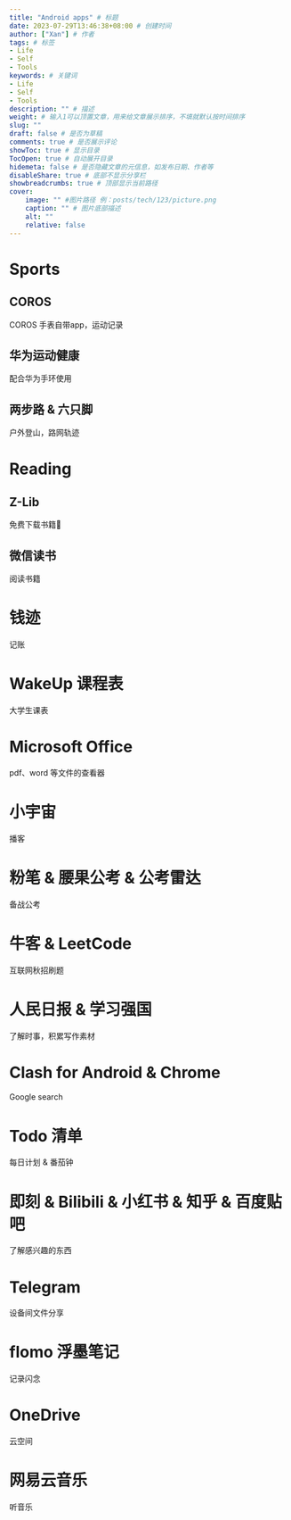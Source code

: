 ```yaml
---
title: "Android apps" # 标题
date: 2023-07-29T13:46:38+08:00 # 创建时间
author: ["Xan"] # 作者
tags: # 标签
- Life 
- Self 
- Tools 
keywords: # 关键词
- Life 
- Self 
- Tools  
description: "" # 描述
weight: # 输入1可以顶置文章，用来给文章展示排序，不填就默认按时间排序
slug: ""
draft: false # 是否为草稿
comments: true # 是否展示评论
showToc: true # 显示目录
TocOpen: true # 自动展开目录
hidemeta: false # 是否隐藏文章的元信息，如发布日期、作者等
disableShare: true # 底部不显示分享栏
showbreadcrumbs: true # 顶部显示当前路径
cover:
    image: "" #图片路径 例：posts/tech/123/picture.png
    caption: "" # 图片底部描述
    alt: ""
    relative: false
---
```


# Sports
## COROS
COROS 手表自带app，运动记录

## 华为运动健康
配合华为手环使用

## 两步路 & 六只脚
户外登山，路网轨迹

# Reading
## Z-Lib
免费下载书籍📕

## 微信读书
阅读书籍

# 钱迹
记账

# WakeUp 课程表
大学生课表

# Microsoft Office
pdf、word 等文件的查看器

# 小宇宙
播客

# 粉笔 & 腰果公考 & 公考雷达
备战公考

# 牛客 & LeetCode
互联网秋招刷题

# 人民日报 & 学习强国
了解时事，积累写作素材

# Clash for Android & Chrome
Google search

# Todo 清单
每日计划 & 番茄钟

# 即刻 & Bilibili & 小红书 & 知乎 & 百度贴吧
了解感兴趣的东西

# Telegram
设备间文件分享

# flomo 浮墨笔记
记录闪念

# OneDrive
云空间

# 网易云音乐
听音乐
